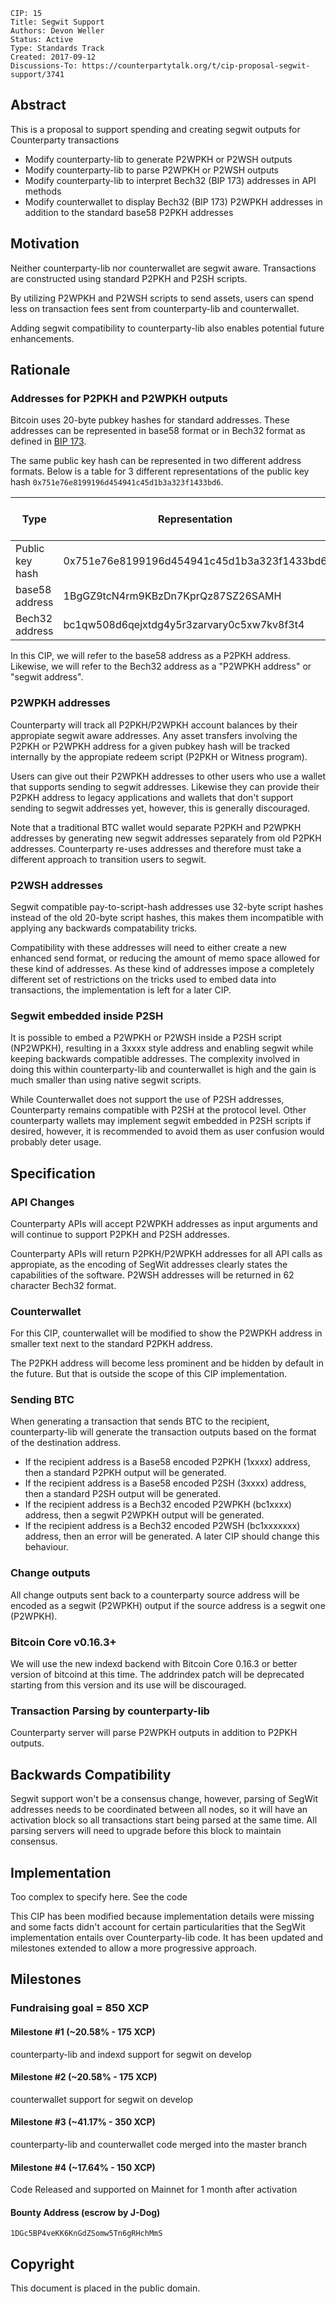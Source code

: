    CIP: 15
    Title: Segwit Support
    Authors: Devon Weller
    Status: Active
    Type: Standards Track
    Created: 2017-09-12
    Discussions-To: https://counterpartytalk.org/t/cip-proposal-segwit-support/3741


Abstract
-------------

This is a proposal to support spending and creating segwit outputs for Counterparty transactions

* Modify counterparty-lib to generate P2WPKH or P2WSH outputs
* Modify counterparty-lib to parse P2WPKH or P2WSH outputs
* Modify counterparty-lib to interpret Bech32 (BIP 173) addresses in API methods
* Modify counterwallet to display Bech32 (BIP 173) P2WPKH addresses in addition to the standard base58 P2PKH addresses


Motivation
-------------

Neither counterparty-lib nor counterwallet are segwit aware.  Transactions are constructed using standard P2PKH and P2SH scripts.

By utilizing P2WPKH and P2WSH scripts to send assets, users can spend less on transaction fees sent from counterparty-lib and counterwallet.

Adding segwit compatibility to counterparty-lib also enables potential future enhancements.


Rationale
-------------

### Addresses for P2PKH and P2WPKH outputs

Bitcoin uses 20-byte pubkey hashes for standard addresses.  These addresses can be represented in base58 format or in Bech32 format as defined in [BIP 173](https://github.com/bitcoin/bips/blob/master/bip-0173.mediawiki).

The same public key hash can be represented in two different address formats.  Below is a table for 3 different representations of the public key hash `0x751e76e8199196d454941c45d1b3a323f1433bd6`.

| Type            | Representation                             | Preferred Output Type |
| -------------   | ------------------------------------------ | --------------------- |
| Public key hash | 0x751e76e8199196d454941c45d1b3a323f1433bd6 | n/a                   |
| base58 address  | 1BgGZ9tcN4rm9KBzDn7KprQz87SZ26SAMH         | P2PKH                 |
| Bech32 address  | bc1qw508d6qejxtdg4y5r3zarvary0c5xw7kv8f3t4 | P2WPKH                |

In this CIP, we will refer to the base58 address as a P2PKH address.  Likewise, we will refer to the Bech32 address as a "P2WPKH address" or "segwit address".


### P2WPKH addresses

Counterparty will track all P2PKH/P2WPKH account balances by their appropiate segwit aware addresses.  Any asset transfers involving the P2PKH or P2WPKH address for a given pubkey hash will be tracked internally by the appropiate redeem script (P2PKH or Witness program).

Users can give out their P2WPKH addresses to other users who use a wallet that supports sending to segwit addresses.   Likewise they can provide their P2PKH address to legacy applications and wallets that don't support sending to segwit addresses yet, however, this is generally discouraged.

Note that a traditional BTC wallet would separate P2PKH and P2WPKH addresses by generating new segwit addresses separately from old P2PKH addresses.  Counterparty re-uses addresses and therefore must take a different approach to transition users to segwit.


### P2WSH addresses

Segwit compatible pay-to-script-hash addresses use 32-byte script hashes instead of the old 20-byte script hashes, this makes them incompatible with applying any backwards compatability tricks.

Compatibility with these addresses will need to either create a new enhanced send format, or reducing the amount of memo space allowed for these kind of addresses. As these kind of addresses impose a completely different set of restrictions on the tricks used to embed data into transactions, the implementation is left for a later CIP.


### Segwit embedded inside P2SH

It is possible to embed a P2WPKH or P2WSH inside a P2SH script (NP2WPKH), resulting in a 3xxxx style address and enabling segwit while keeping backwards compatible addresses.  The complexity involved in doing this within counterparty-lib and counterwallet is high and the gain is much smaller than using native segwit scripts.

While Counterwallet does not support the use of P2SH addresses, Counterparty remains compatible with P2SH at the protocol level.  Other counterparty wallets may implement segwit embedded in P2SH scripts if desired, however, it is recommended to avoid them as user confusion would probably deter usage.



Specification
-------------

### API Changes

Counterparty APIs will accept P2WPKH addresses as input arguments and will continue to support P2PKH and P2SH addresses.

Counterparty APIs will return P2PKH/P2WPKH addresses for all API calls as appropiate, as the encoding of SegWit addresses clearly states the capabilities of the software. P2WSH addresses will be returned in 62 character Bech32 format.



### Counterwallet

For this CIP, counterwallet will be modified to show the P2WPKH address in smaller text next to the standard P2PKH address.

The P2PKH address will become less prominent and be hidden by default in the future.  But that is outside the scope of this CIP implementation.


### Sending BTC

When generating a transaction that sends BTC to the recipient, counterparty-lib will generate the transaction outputs based on the format of the destination address.

- If the recipient address is a Base58 encoded P2PKH (1xxxx) address, then a standard P2PKH output will be generated.
- If the recipient address is a Base58 encoded P2SH (3xxxx) address, then a standard P2SH output will be generated.
- If the recipient address is a Bech32 encoded P2WPKH (bc1xxxx) address, then a segwit P2WPKH output will be generated.
- If the recipient address is a Bech32 encoded P2WSH (bc1xxxxxxx) address, then an error will be generated. A later CIP should change this behaviour.


### Change outputs

All change outputs sent back to a counterparty source address will be encoded as a segwit (P2WPKH) output if the source address is a segwit one (P2WPKH).



### Bitcoin Core v0.16.3+

We will use the new indexd backend with Bitcoin Core 0.16.3 or better version of bitcoind at this time.  The addrindex patch will be deprecated starting from this version and its use will be discouraged.



### Transaction Parsing by counterparty-lib

Counterparty server will parse P2WPKH outputs in addition to P2PKH outputs.



Backwards Compatibility
-------------

Segwit support won't be a consensus change, however, parsing of SegWit addresses needs to be coordinated between all nodes, so it will have an activation block so all transactions start being parsed at the same time.  All parsing servers will need to upgrade before this block to maintain consensus.


Implementation
-------------

Too complex to specify here. See the code

This CIP has been modified because implementation details were missing and some facts didn't account for certain particularities that the SegWit implementation entails over Counterparty-lib code. It has been updated and milestones extended to allow a more progressive approach.

Milestones
-------------

### Fundraising goal = 850 XCP

#### Milestone #1 (~20.58% - 175 XCP)
counterparty-lib and indexd support for segwit on develop

#### Milestone #2 (~20.58% - 175 XCP)
counterwallet support for segwit on develop

#### Milestone #3 (~41.17% - 350 XCP)
counterparty-lib and counterwallet code merged into the master branch

#### Milestone #4 (~17.64% - 150 XCP)
Code Released and supported on Mainnet for 1 month after activation


#### Bounty Address (escrow by J-Dog)
`1DGc5BP4veKK6KnGdZSomw5Tn6gRHchMmS`


Copyright
-------------

This document is placed in the public domain.
